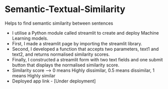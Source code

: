 # Semantic-Textual-Similarity
Helps to find semantic similarity between sentences
- I utilise a Python module called streamlit to create and deploy Machine Learning models.
- First, I made a streamlit page by importing the streamlit library.
-	Second, I developed a function that accepts two parameters, text1 and text2, and returns normalised similarity scores.
-	Finally, I constructed a streamlit form with two text fields and one submit button that displays the normalised similarity score.
- Similarity score --> 0 means Highly dissimilar, 0.5 means dissimilar, 1 means Highly similar
-	Deployed app link - [Under deployment]
